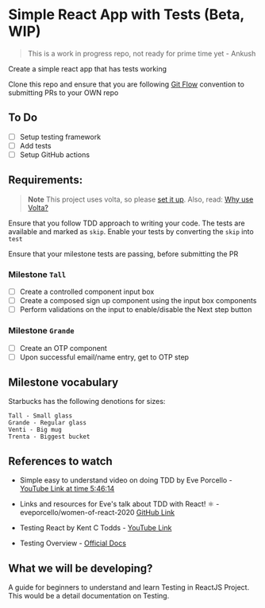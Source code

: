 # Simple React App with Tests (Beta, WIP)

> This is a work in progress repo, not ready for prime time yet - Ankush

Create a simple react app that has tests working

Clone this repo and ensure that you are following [Git Flow](https://www.atlassian.com/git/tutorials/comparing-workflows/gitflow-workflow) convention to 
submitting PRs to your OWN repo

## To Do
- [ ] Setup testing framework
- [ ] Add tests
- [ ] Setup GitHub actions

## Requirements:

> **Note**
> This project uses volta, so please [set it up](https://docs.volta.sh/guide/getting-started). Also, read: [Why use Volta?](https://docs.volta.sh/guide/#why-volta)


Ensure that you follow TDD approach to writing your code.
The tests are available and marked as `skip`. Enable your tests by converting the
`skip` into `test`

Ensure that your milestone tests are passing, before submitting the PR

### Milestone `Tall`

- [ ] Create a controlled component input box
- [ ] Create a composed sign up component using the input box components
- [ ] Perform validations on the input to enable/disable the Next step button

### Milestone `Grande`

- [ ] Create an OTP component
- [ ] Upon successful email/name entry, get to OTP step

## Milestone vocabulary

Starbucks has the following denotions for sizes:

```
Tall - Small glass
Grande - Regular glass
Venti - Big mug
Trenta - Biggest bucket
```

## References to watch

- Simple easy to understand video on doing TDD by Eve Porcello - [YouTube Link at time 5:46:14](https://youtu.be/K8MF3aDg-bM?t=20774)

- Links and resources for Eve's talk about TDD with React! ⚛️ - eveporcello/women-of-react-2020 [GitHub Link](https://github.com/eveporcello/women-of-react-2020)

- Testing React by Kent C Todds - [YouTube Link](https://youtu.be/kCR3JAR7CHE)

- Testing Overview - [Official Docs](https://reactjs.org/docs/testing.html)


##  What we will be developing?

A guide for beginners to understand and learn Testing in ReactJS Project. This would be a detail documentation on Testing.
